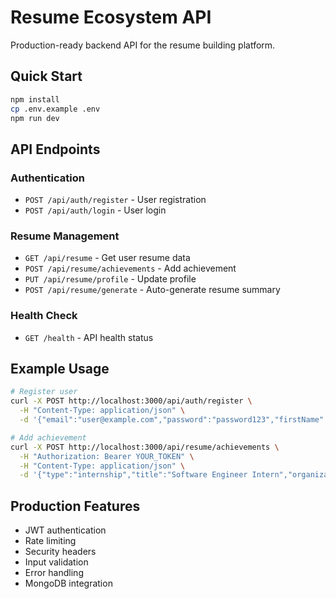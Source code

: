 # Resume Ecosystem API

Production-ready backend API for the resume building platform.

## Quick Start

```bash
npm install
cp .env.example .env
npm run dev
```

## API Endpoints

### Authentication
- `POST /api/auth/register` - User registration
- `POST /api/auth/login` - User login

### Resume Management
- `GET /api/resume` - Get user resume data
- `POST /api/resume/achievements` - Add achievement
- `PUT /api/resume/profile` - Update profile
- `POST /api/resume/generate` - Auto-generate resume summary

### Health Check
- `GET /health` - API health status

## Example Usage

```bash
# Register user
curl -X POST http://localhost:3000/api/auth/register \
  -H "Content-Type: application/json" \
  -d '{"email":"user@example.com","password":"password123","firstName":"John","lastName":"Doe"}'

# Add achievement
curl -X POST http://localhost:3000/api/resume/achievements \
  -H "Authorization: Bearer YOUR_TOKEN" \
  -H "Content-Type: application/json" \
  -d '{"type":"internship","title":"Software Engineer Intern","organization":"Tech Corp","skills":["JavaScript","React"]}'
```

## Production Features
- JWT authentication
- Rate limiting
- Security headers
- Input validation
- Error handling
- MongoDB integration
